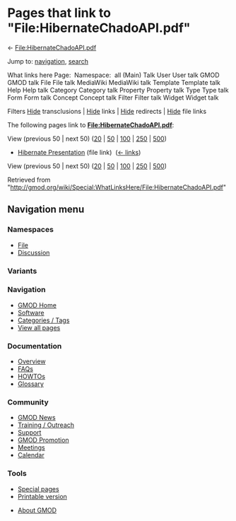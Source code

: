 <div id="mw-page-base" class="noprint">

</div>

<div id="mw-head-base" class="noprint">

</div>

<div id="content" class="mw-body" role="main">

<span id="top"></span>

<div id="mw-js-message" style="display:none;">

</div>



# <span dir="auto">Pages that link to "File:HibernateChadoAPI.pdf"</span>

<div id="bodyContent">

<div id="contentSub">

←
[File:HibernateChadoAPI.pdf](/wiki/File:HibernateChadoAPI.pdf "File:HibernateChadoAPI.pdf")

</div>

<div id="jump-to-nav" class="mw-jump">

Jump to: [navigation](#mw-navigation), [search](#p-search)

</div>

<div id="mw-content-text">

What links here Page:  Namespace:  all (Main) Talk User User talk GMOD
GMOD talk File File talk MediaWiki MediaWiki talk Template Template talk
Help Help talk Category Category talk Property Property talk Type Type
talk Form Form talk Concept Concept talk Filter Filter talk Widget
Widget talk

Filters
[Hide](/mediawiki/index.php?title=Special:WhatLinksHere/File:HibernateChadoAPI.pdf&hidetrans=1 "Special:WhatLinksHere/File:HibernateChadoAPI.pdf")
transclusions \|
[Hide](/mediawiki/index.php?title=Special:WhatLinksHere/File:HibernateChadoAPI.pdf&hidelinks=1 "Special:WhatLinksHere/File:HibernateChadoAPI.pdf")
links \|
[Hide](/mediawiki/index.php?title=Special:WhatLinksHere/File:HibernateChadoAPI.pdf&hideredirs=1 "Special:WhatLinksHere/File:HibernateChadoAPI.pdf")
redirects \|
[Hide](/mediawiki/index.php?title=Special:WhatLinksHere/File:HibernateChadoAPI.pdf&hideimages=1 "Special:WhatLinksHere/File:HibernateChadoAPI.pdf")
file links

The following pages link to
**[File:HibernateChadoAPI.pdf](/wiki/File:HibernateChadoAPI.pdf "File:HibernateChadoAPI.pdf")**:

View (previous 50 \| next 50)
([20](/mediawiki/index.php?title=Special:WhatLinksHere/File:HibernateChadoAPI.pdf&limit=20 "Special:WhatLinksHere/File:HibernateChadoAPI.pdf")
\|
[50](/mediawiki/index.php?title=Special:WhatLinksHere/File:HibernateChadoAPI.pdf&limit=50 "Special:WhatLinksHere/File:HibernateChadoAPI.pdf")
\|
[100](/mediawiki/index.php?title=Special:WhatLinksHere/File:HibernateChadoAPI.pdf&limit=100 "Special:WhatLinksHere/File:HibernateChadoAPI.pdf")
\|
[250](/mediawiki/index.php?title=Special:WhatLinksHere/File:HibernateChadoAPI.pdf&limit=250 "Special:WhatLinksHere/File:HibernateChadoAPI.pdf")
\|
[500](/mediawiki/index.php?title=Special:WhatLinksHere/File:HibernateChadoAPI.pdf&limit=500 "Special:WhatLinksHere/File:HibernateChadoAPI.pdf"))

- [Hibernate
  Presentation](/wiki/Hibernate_Presentation "Hibernate Presentation")
  (file link) ‎ <span class="mw-whatlinkshere-tools">([←
  links](/mediawiki/index.php?title=Special:WhatLinksHere&target=Hibernate+Presentation "Special:WhatLinksHere"))</span>

View (previous 50 \| next 50)
([20](/mediawiki/index.php?title=Special:WhatLinksHere/File:HibernateChadoAPI.pdf&limit=20 "Special:WhatLinksHere/File:HibernateChadoAPI.pdf")
\|
[50](/mediawiki/index.php?title=Special:WhatLinksHere/File:HibernateChadoAPI.pdf&limit=50 "Special:WhatLinksHere/File:HibernateChadoAPI.pdf")
\|
[100](/mediawiki/index.php?title=Special:WhatLinksHere/File:HibernateChadoAPI.pdf&limit=100 "Special:WhatLinksHere/File:HibernateChadoAPI.pdf")
\|
[250](/mediawiki/index.php?title=Special:WhatLinksHere/File:HibernateChadoAPI.pdf&limit=250 "Special:WhatLinksHere/File:HibernateChadoAPI.pdf")
\|
[500](/mediawiki/index.php?title=Special:WhatLinksHere/File:HibernateChadoAPI.pdf&limit=500 "Special:WhatLinksHere/File:HibernateChadoAPI.pdf"))

</div>

<div class="printfooter">

Retrieved from
"<http://gmod.org/wiki/Special:WhatLinksHere/File:HibernateChadoAPI.pdf>"

</div>

<div id="catlinks" class="catlinks catlinks-allhidden">

</div>

<div class="visualClear">

</div>

</div>

</div>

<div id="mw-navigation">

## Navigation menu

<div id="mw-head">



<div id="left-navigation">

<div id="p-namespaces" class="vectorTabs" role="navigation"
aria-labelledby="p-namespaces-label">

### Namespaces

- <span id="ca-nstab-image"><a href="/wiki/File:HibernateChadoAPI.pdf" accesskey="c"
  title="View the file page [c]">File</a></span>
- <span id="ca-talk"><a
  href="/mediawiki/index.php?title=File_talk:HibernateChadoAPI.pdf&amp;action=edit&amp;redlink=1"
  accesskey="t"
  title="Discussion about the content page [t]">Discussion</a></span>

</div>

<div id="p-variants" class="vectorMenu emptyPortlet" role="navigation"
aria-labelledby="p-variants-label">

### 

### Variants[](#)

<div class="menu">

</div>

</div>

</div>

<div id="right-navigation">





</div>



</div>

</div>

</div>

<div id="mw-panel">

<div id="p-logo" role="banner">

<a href="/wiki/Main_Page"
style="background-image: url(http://gmod.org/images/GMOD-cogs.png);"
title="Visit the main page"></a>

</div>

<div id="p-Navigation" class="portal" role="navigation"
aria-labelledby="p-Navigation-label">

### Navigation

<div class="body">

- <span id="n-GMOD-Home">[GMOD Home](/wiki/Main_Page)</span>
- <span id="n-Software">[Software](/wiki/GMOD_Components)</span>
- <span id="n-Categories-.2F-Tags">[Categories /
  Tags](/wiki/Categories)</span>
- <span id="n-View-all-pages">[View all
  pages](/wiki/Special:AllPages)</span>

</div>

</div>

<div id="p-Documentation" class="portal" role="navigation"
aria-labelledby="p-Documentation-label">

### Documentation

<div class="body">

- <span id="n-Overview">[Overview](/wiki/Overview)</span>
- <span id="n-FAQs">[FAQs](/wiki/Category:FAQ)</span>
- <span id="n-HOWTOs">[HOWTOs](/wiki/Category:HOWTO)</span>
- <span id="n-Glossary">[Glossary](/wiki/Glossary)</span>

</div>

</div>

<div id="p-Community" class="portal" role="navigation"
aria-labelledby="p-Community-label">

### Community

<div class="body">

- <span id="n-GMOD-News">[GMOD News](/wiki/GMOD_News)</span>
- <span id="n-Training-.2F-Outreach">[Training /
  Outreach](/wiki/Training_and_Outreach)</span>
- <span id="n-Support">[Support](/wiki/Support)</span>
- <span id="n-GMOD-Promotion">[GMOD
  Promotion](/wiki/GMOD_Promotion)</span>
- <span id="n-Meetings">[Meetings](/wiki/Meetings)</span>
- <span id="n-Calendar">[Calendar](/wiki/Calendar)</span>

</div>

</div>

<div id="p-tb" class="portal" role="navigation"
aria-labelledby="p-tb-label">

### Tools

<div class="body">

- <span id="t-specialpages"><a href="/wiki/Special:SpecialPages" accesskey="q"
  title="A list of all special pages [q]">Special pages</a></span>
- <span id="t-print"><a
  href="/mediawiki/index.php?title=Special:WhatLinksHere/File:HibernateChadoAPI.pdf&amp;printable=yes"
  rel="alternate" accesskey="p"
  title="Printable version of this page [p]">Printable version</a></span>

</div>

</div>

</div>

</div>

<div id="footer" role="contentinfo">

- <span id="footer-places-about">[About
  GMOD](/wiki/GMOD:About "GMOD:About")</span>

<!-- -->






</div>
